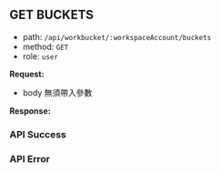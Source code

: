 ## GET BUCKETS

- path: `/api/workbucket/:workspaceAccount/buckets`
- method: `GET`
- role: `user`

**Request:**

- body 無須帶入參數

**Response:**

### API Success

### API Error
